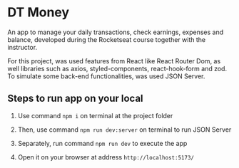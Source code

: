 # DT Money
An app to manage your daily transactions, check earnings, expenses and balance, developed during the Rocketseat course together with the instructor.
 
For this project, was used features from React like React Router Dom, as well libraries such as axios, styled-components, react-hook-form and zod. To simulate some back-end functionalities, was used JSON Server.

## Steps to run app on your local

1. Use command `npm i` on terminal at the project folder

2. Then, use command `npm run dev:server` on terminal to run JSON Server

3. Separately, run command `npm run dev` to execute the app

4. Open it on your browser at address `http://localhost:5173/`

